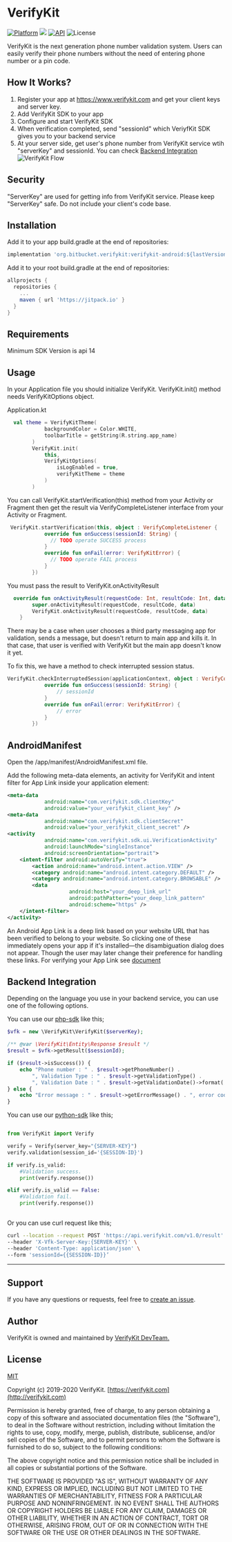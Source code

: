 
# VerifyKit
[![Platform](https://img.shields.io/badge/Platforms-ANDROID-4E4E4E.svg?colorA=28a745)](#installation)
[![](https://jitpack.io/v/org.bitbucket.verifykit/verifykit-android.svg)](https://jitpack.io/#org.bitbucket.verifykit/verifykit-android)
[![API](https://img.shields.io/badge/API-14%2B-green.svg?style=flat)](https://android-arsenal.com/api?level=14)
![License](https://img.shields.io/badge/License-MIT-red.svg)

VerifyKit is the next generation phone number validation system. Users can easily verify their phone numbers without the need of entering phone number or a pin code.
## How It Works?
1. Register your app at https://www.verifykit.com and get your client keys and server key. 
2. Add VerifyKit SDK to your app
3. Configure and start VerifyKit SDK
4. When verification completed, send "sessionId" which VeriyfKit SDK gives you to your backend service
5. At your server side, get user's phone number from VerifyKit service wtih "serverKey" and sessionId. You can check [Backend Integration](#backend-integration)
![VerifyKit Flow](images/vk-flow.jpg)
## Security
"ServerKey" are used for getting info from VerifyKit service.
Please keep "ServerKey" safe. Do not include your client's code base.
## Installation
Add it to your app build.gradle at the end of repositories:
```groovy
implementation 'org.bitbucket.verifykit:verifykit-android:${lastVersion}'
```
Add it to your root build.gradle at the end of repositories:
```groovy
allprojects {
  repositories {
    ...
    maven { url 'https://jitpack.io' }
  }
}
```
## Requirements
Minimum SDK Version is  api 14
## Usage
In your Application file you should initialize VerifyKit. VerifyKit.init() method needs VerifyKitOptions object. 

Application.kt
```kotlin
  val theme = VerifyKitTheme(
            backgroundColor = Color.WHITE,
            toolbarTitle = getString(R.string.app_name)
        )
        VerifyKit.init(
            this,
            VerifyKitOptions(
                isLogEnabled = true,
                verifyKitTheme = theme
            )
        )
```
You can call VerifyKit.startVerification(this) method from your Activity or Fragment then get the result via VerifyCompleteListener interface from your Activity or Fragment.
```kotlin
 VerifyKit.startVerification(this, object : VerifyCompleteListener {
            override fun onSuccess(sessionId: String) {
              // TODO operate SUCCESS process
            }
            override fun onFail(error: VerifyKitError) {
              // TODO operate FAIL process
            }
        })
```

You must pass the result to VerifyKit.onActivityResult 
```kotlin
  override fun onActivityResult(requestCode: Int, resultCode: Int, data: Intent?) {
        super.onActivityResult(requestCode, resultCode, data)
        VerifyKit.onActivityResult(requestCode, resultCode, data)
    }
```
There may be a case when user chooses a third party messaging app for validation, sends a message, but doesn't return to main app and kills it. In that case, that user is verified with VerifyKit but the main app doesn't know it yet.

To fix this, we have a method to check interrupted session status.
```kotlin
VerifyKit.checkInterruptedSession(applicationContext, object : VerifyCompleteListener {
            override fun onSuccess(sessionId: String) {
                // sessionId
            }
            override fun onFail(error: VerifyKitError) {
                // error
            }
        })
```
## AndroidManifest
Open the /app/manifest/AndroidManifest.xml file.

Add the following meta-data elements, an activity for VerifyKit and intent filter for App Link inside your application element:
```xml
<meta-data
            android:name="com.verifykit.sdk.clientKey"
            android:value="your_verifykit_client_key" />
<meta-data
            android:name="com.verifykit.sdk.clientSecret"
            android:value="your_verifykit_client_secret" />
<activity
            android:name="com.verifykit.sdk.ui.VerificationActivity"
            android:launchMode="singleInstance"
            android:screenOrientation="portrait">
	<intent-filter android:autoVerify="true">
		<action android:name="android.intent.action.VIEW" />
		<category android:name="android.intent.category.DEFAULT" />
		<category android:name="android.intent.category.BROWSABLE" />
		<data
                    android:host="your_deep_link_url"
                    android:pathPattern="your_deep_link_pattern"
                    android:scheme="https" />
	</intent-filter>
</activity>
```
An Android App Link is a deep link based on your website URL that has been verified to belong to your website. So clicking one of these immediately opens your app if it's installed—the disambiguation dialog does not appear. Though the user may later change their preference for handling these links.
For verifying your App Link see 
[document](https://developer.android.com/training/app-links/verify-site-associations)

## Backend Integration

Depending on the language you use in your backend service, you can use one of the following options.

You can use our [php-sdk](https://github.com/verifykit/verifykit-sdk-php/blob/master/README.md) like this; 

```php
$vfk = new \VerifyKit\VerifyKit($serverKey);

/** @var \VerifyKit\Entity\Response $result */
$result = $vfk->getResult($sessionId);

if ($result->isSuccess()) {
    echo "Phone number : " . $result->getPhoneNumber() .
        ", Validation Type : " . $result->getValidationType() .
        ", Validation Date : " . $result->getValidationDate()->format('Y-m-d H:i:s') . PHP_EOL;
} else {
    echo "Error message : " . $result->getErrorMessage() . ", error code : " . $result->getErrorCode() . PHP_EOL;
}
```

You can use our [python-sdk](https://github.com/verifykit/verifykit-sdk-python/blob/master/README.md) like this; 

```python

from VerifyKit import Verify

verify = Verify(server_key="{SERVER-KEY}")
verify.validation(session_id='{SESSION-ID}')

if verify.is_valid:
    #Validation success.
    print(verify.response())

elif verify.is_valid == False:
    #Validation fail.
    print(verify.response())
 
```

Or you can use curl request like this;

```bash
curl --location --request POST 'https://api.verifykit.com/v1.0/result' \
--header 'X-Vfk-Server-Key:{SERVER-KEY}' \
--header 'Content-Type: application/json' \
--form 'sessionId={{SESSION-ID}}’
```

---

## Support

If you have any questions or requests, feel free to [create an issue](https://github.com/verifykit/verifykit-sdk-android/issues).

## Author

VerifyKit is owned and maintained by 
[VerifyKit DevTeam.](mailto:sdk@verifykit.com)


## License
[MIT](https://opensource.org/licenses/MIT)

Copyright (c) 2019-2020 VerifyKit. [https://verifykit.com](http://verifykit.com)

Permission is hereby granted, free of charge, to any person obtaining a copy of this software and associated documentation files (the "Software"), to deal in the Software without restriction, including without limitation the rights to use, copy, modify, merge, publish, distribute, sublicense, and/or sell copies of the Software, and to permit persons to whom the Software is furnished to do so, subject to the following conditions:

The above copyright notice and this permission notice shall be included in all copies or substantial portions of the Software.

THE SOFTWARE IS PROVIDED "AS IS", WITHOUT WARRANTY OF ANY KIND, EXPRESS OR IMPLIED, INCLUDING BUT NOT LIMITED TO THE WARRANTIES OF MERCHANTABILITY, FITNESS FOR A PARTICULAR PURPOSE AND NONINFRINGEMENT. IN NO EVENT SHALL THE AUTHORS OR COPYRIGHT HOLDERS BE LIABLE FOR ANY CLAIM, DAMAGES OR OTHER LIABILITY, WHETHER IN AN ACTION OF CONTRACT, TORT OR OTHERWISE, ARISING FROM, OUT OF OR IN CONNECTION WITH THE SOFTWARE OR THE USE OR OTHER DEALINGS IN THE SOFTWARE.
